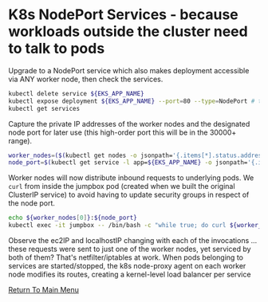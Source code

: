 # K8s NodePort Services - because workloads outside the cluster need to talk to pods

Upgrade to a NodePort service which also makes deployment accessible via ANY worker node, then check the services.
```bash
kubectl delete service ${EKS_APP_NAME}
kubectl expose deployment ${EKS_APP_NAME} --port=80 --type=NodePort # this will auto-assign a high-order port on ALL worker nodes
kubectl get services
```

Capture the private IP addresses of the worker nodes and the designated node port for later use (this high-order port this will be in the 30000+ range).
```bash
worker_nodes=($(kubectl get nodes -o jsonpath='{.items[*].status.addresses[?(@.type=="InternalIP")].address}'))
node_port=$(kubectl get service -l app=${EKS_APP_NAME} -o jsonpath='{.items[0].spec.ports[0].nodePort}')
```

Worker nodes will now distribute inbound requests to underlying pods. We `curl` from inside the jumpbox pod (created when we built the original ClusterIP service) to avoid having to update security groups in respect of the node port.
```bash
echo ${worker_nodes[0]}:${node_port}
kubectl exec -it jumpbox -- /bin/bash -c "while true; do curl ${worker_nodes[0]}:${node_port}; done"
```

Observe the ec2IP and localhostIP changing with each of the invocations ... these requests were sent to just one of the worker nodes, yet serviced by both of them? That's netfilter/iptables at work. When pods belonging to services are started/stopped, the k8s node-proxy agent on each worker node modifies its routes, creating a kernel-level load balancer per service

[Return To Main Menu](/README.md)
